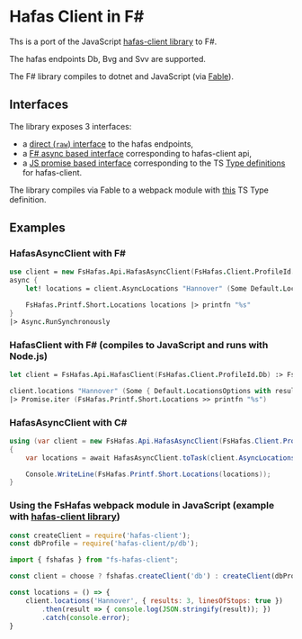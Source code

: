# Hafas Client in F\#

Ths is a port of the JavaScript [hafas-client library](https://github.com/public-transport/hafas-client) to F#.

The hafas endpoints Db, Bvg and Svv are supported.

The F# library compiles to dotnet and JavaScript (via [Fable](https://github.com/fable-compiler/Fable)).

## Interfaces

The library exposes  3 interfaces:

- a [direct (`raw`) interface](reference/fshafas-api-hafasrawclient.html) to the hafas endpoints,
- a [F# async based interface](reference/fshafas-api-hafasasyncclient.html) corresponding to hafas-client api,
- a [JS promise based interface](reference/fshafas-client-hafasclient.html) corresponding to the TS [Type definitions](https://github.com/DefinitelyTyped/DefinitelyTyped/blob/master/types/hafas-client/index.d.ts) for hafas-client.

The library compiles via Fable to a webpack module with [this](https://github.com/bergmannjg/fshafas/blob/main/src/fshafas.fable.package/fs-hafas-client/fshafas.bundle.d.ts) TS Type definition.

## Examples

### HafasAsyncClient with F\#

```fsharp
use client = new FsHafas.Api.HafasAsyncClient(FsHafas.Client.ProfileId.Db)
async {
    let! locations = client.AsyncLocations "Hannover" (Some Default.LocationsOptions)

    FsHafas.Printf.Short.Locations locations |> printfn "%s"
}
|> Async.RunSynchronously
```

### HafasClient with F\# (compiles to JavaScript and runs with Node.js)

```fsharp
let client = FsHafas.Api.HafasClient(FsHafas.Client.ProfileId.Db) :> FsHafas.Client.HafasClient

client.locations "Hannover" (Some { Default.LocationsOptions with results = Some 3 })
|> Promise.iter (FsHafas.Printf.Short.Locations >> printfn "%s")
```

### HafasAsyncClient with C\#

```csharp
using (var client = new FsHafas.Api.HafasAsyncClient(FsHafas.Client.ProfileId.Db))
{
    var locations = await HafasAsyncClient.toTask(client.AsyncLocations("Hannover", Default.LocationsOptions));

    Console.WriteLine(FsHafas.Printf.Short.Locations(locations));
}
```

### Using the FsHafas webpack module in JavaScript (example with [hafas-client library](https://github.com/public-transport/hafas-client))

```js
const createClient = require('hafas-client');
const dbProfile = require('hafas-client/p/db');

import { fshafas } from "fs-hafas-client";

const client = choose ? fshafas.createClient('db') : createClient(dbProfile, 'agent');

const locations = () => {
    client.locations('Hannover', { results: 3, linesOfStops: true })
        .then(result => { console.log(JSON.stringify(result)); })
        .catch(console.error);
}
```

